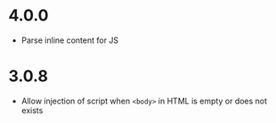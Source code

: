# 4.0.0

- Parse inline content for JS

# 3.0.8

- Allow injection of script when `<body>` in HTML is empty or does not exists
